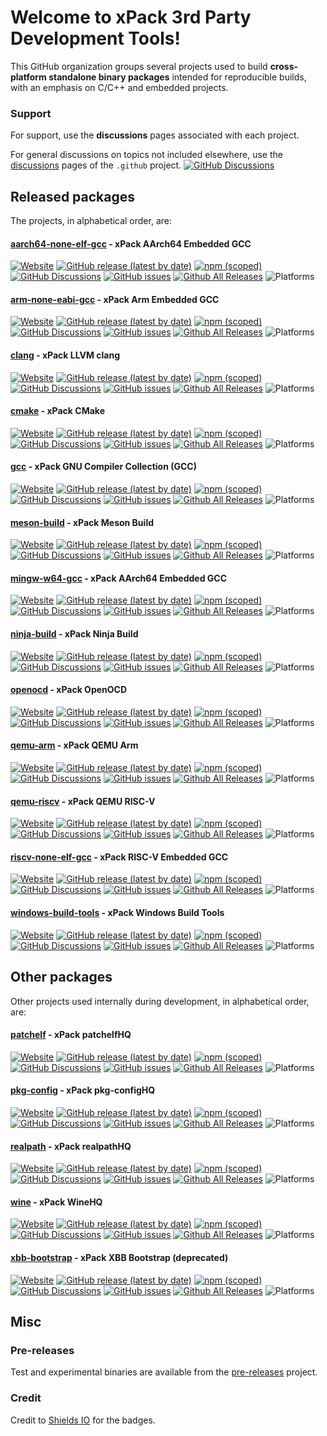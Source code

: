 # Welcome to xPack 3rd Party Development Tools!

This GitHub organization groups several projects used to build **cross-platform standalone binary packages** intended for reproducible builds, with an emphasis on C/C++ and embedded projects.


### Support

For support, use the **discussions** pages associated with each project.

For general discussions on topics not included elsewhere, use the [discussions](https://github.com/xpack-dev-tools/.github/discussions/) pages of the `.github` project.
[![GitHub Discussions](https://img.shields.io/github/discussions/xpack-dev-tools/.github)](https://github.com/xpack-dev-tools/.github/discussions/)

## Released packages

The projects, in alphabetical order, are:

#### [aarch64-none-elf-gcc](https://github.com/xpack-dev-tools/aarch64-none-elf-gcc-xpack/) - xPack AArch64 Embedded GCC

[![Website](https://img.shields.io/website?url=https%3A%2F%2Fxpack.github.io%2Faarch64-none-elf-gcc%2F)](https://xpack.github.io/aarch64-none-elf-gcc/)
[![GitHub release (latest by date)](https://img.shields.io/github/v/release/xpack-dev-tools/aarch64-none-elf-gcc-xpack)](https://github.com/xpack-dev-tools/aarch64-none-elf-gcc-xpack/releases/)
[![npm (scoped)](https://img.shields.io/npm/v/@xpack-dev-tools/aarch64-none-elf-gcc.svg)](https://www.npmjs.com/package/@xpack-dev-tools/aarch64-none-elf-gcc/)
[![GitHub Discussions](https://img.shields.io/github/discussions/xpack-dev-tools/aarch64-none-elf-gcc-xpack)](https://github.com/xpack-dev-tools/aarch64-none-elf-gcc-xpack/discussions/)
[![GitHub issues](https://img.shields.io/github/issues/xpack-dev-tools/aarch64-none-elf-gcc-xpack)](https://github.com/xpack-dev-tools/aarch64-none-elf-gcc-xpack/issues/)
[![Github All Releases](https://img.shields.io/github/downloads/xpack-dev-tools/aarch64-none-elf-gcc-xpack/total.svg)](https://github.com/xpack-dev-tools/aarch64-none-elf-gcc-xpack/releases/)
![Platforms](https://img.shields.io/badge/platform-Win%20%7C%20Mac%20%7C%20Linux%20-blue)

#### [arm-none-eabi-gcc](https://github.com/xpack-dev-tools/arm-none-eabi-gcc-xpack/) - xPack Arm Embedded GCC

[![Website](https://img.shields.io/website?url=https%3A%2F%2Fxpack.github.io%2Farm-none-eabi-gcc%2F)](https://xpack.github.io/arm-none-eabi-gcc/)
[![GitHub release (latest by date)](https://img.shields.io/github/v/release/xpack-dev-tools/arm-none-eabi-gcc-xpack)](https://github.com/xpack-dev-tools/arm-none-eabi-gcc-xpack/releases/)
[![npm (scoped)](https://img.shields.io/npm/v/@xpack-dev-tools/arm-none-eabi-gcc.svg)](https://www.npmjs.com/package/@xpack-dev-tools/arm-none-eabi-gcc/)
[![GitHub Discussions](https://img.shields.io/github/discussions/xpack-dev-tools/arm-none-eabi-gcc-xpack)](https://github.com/xpack-dev-tools/arm-none-eabi-gcc-xpack/discussions/)
[![GitHub issues](https://img.shields.io/github/issues/xpack-dev-tools/arm-none-eabi-gcc-xpack)](https://github.com/xpack-dev-tools/arm-none-eabi-gcc-xpack/issues/)
[![Github All Releases](https://img.shields.io/github/downloads/xpack-dev-tools/arm-none-eabi-gcc-xpack/total.svg)](https://github.com/xpack-dev-tools/arm-none-eabi-gcc-xpack/releases/)
![Platforms](https://img.shields.io/badge/platform-Win%20%7C%20Mac%20%7C%20Linux%20-blue)

#### [clang](https://github.com/xpack-dev-tools/clang-xpack/) - xPack LLVM clang

[![Website](https://img.shields.io/website?url=https%3A%2F%2Fxpack.github.io%2Fclang%2F)](https://xpack.github.io/clang/)
[![GitHub release (latest by date)](https://img.shields.io/github/v/release/xpack-dev-tools/clang-xpack)](https://github.com/xpack-dev-tools/clang-xpack/releases/)
[![npm (scoped)](https://img.shields.io/npm/v/@xpack-dev-tools/clang.svg)](https://www.npmjs.com/package/@xpack-dev-tools/clang/)
[![GitHub Discussions](https://img.shields.io/github/discussions/xpack-dev-tools/clang-xpack)](https://github.com/xpack-dev-tools/clang-xpack/discussions/)
[![GitHub issues](https://img.shields.io/github/issues/xpack-dev-tools/clang-xpack)](https://github.com/xpack-dev-tools/clang-xpack/issues/)
[![Github All Releases](https://img.shields.io/github/downloads/xpack-dev-tools/clang-xpack/total.svg)](https://github.com/xpack-dev-tools/clang-xpack/releases/)
![Platforms](https://img.shields.io/badge/platform-Win%20%7C%20Mac%20%7C%20Linux%20-blue)

#### [cmake](https://github.com/xpack-dev-tools/cmake-xpack/) - xPack CMake

[![Website](https://img.shields.io/website?url=https%3A%2F%2Fxpack.github.io%2Fcmake%2F)](https://xpack.github.io/cmake/)
[![GitHub release (latest by date)](https://img.shields.io/github/v/release/xpack-dev-tools/cmake-xpack)](https://github.com/xpack-dev-tools/cmake-xpack/releases/)
[![npm (scoped)](https://img.shields.io/npm/v/@xpack-dev-tools/cmake.svg)](https://www.npmjs.com/package/@xpack-dev-tools/cmake/)
[![GitHub Discussions](https://img.shields.io/github/discussions/xpack-dev-tools/cmake-xpack)](https://github.com/xpack-dev-tools/cmake-xpack/discussions/)
[![GitHub issues](https://img.shields.io/github/issues/xpack-dev-tools/cmake-xpack)](https://github.com/xpack-dev-tools/cmake-xpack/issues/)
[![Github All Releases](https://img.shields.io/github/downloads/xpack-dev-tools/cmake-xpack/total.svg)](https://github.com/xpack-dev-tools/cmake-xpack/releases/)
![Platforms](https://img.shields.io/badge/platform-Win%20%7C%20Mac%20%7C%20Linux%20-blue)

#### [gcc](https://github.com/xpack-dev-tools/gcc-xpack/) - xPack GNU Compiler Collection (GCC)

[![Website](https://img.shields.io/website?url=https%3A%2F%2Fxpack.github.io%2Fgcc%2F)](https://xpack.github.io/gcc/)
[![GitHub release (latest by date)](https://img.shields.io/github/v/release/xpack-dev-tools/gcc-xpack)](https://github.com/xpack-dev-tools/gcc-xpack/releases/)
[![npm (scoped)](https://img.shields.io/npm/v/@xpack-dev-tools/gcc.svg)](https://www.npmjs.com/package/@xpack-dev-tools/gcc/)
[![GitHub Discussions](https://img.shields.io/github/discussions/xpack-dev-tools/gcc-xpack)](https://github.com/xpack-dev-tools/gcc-xpack/discussions/)
[![GitHub issues](https://img.shields.io/github/issues/xpack-dev-tools/gcc-xpack)](https://github.com/xpack-dev-tools/gcc-xpack/issues/)
[![Github All Releases](https://img.shields.io/github/downloads/xpack-dev-tools/gcc-xpack/total.svg)](https://github.com/xpack-dev-tools/gcc-xpack/releases/)
![Platforms](https://img.shields.io/badge/platform-Win%20%7C%20Mac%20%7C%20Linux%20-blue)

#### [meson-build](https://github.com/xpack-dev-tools/meson-build-xpack/) - xPack Meson Build

[![Website](https://img.shields.io/website?url=https%3A%2F%2Fxpack.github.io%2Fmeson-build%2F)](https://xpack.github.io/meson-build/)
[![GitHub release (latest by date)](https://img.shields.io/github/v/release/xpack-dev-tools/meson-build-xpack)](https://github.com/xpack-dev-tools/meson-build-xpack/releases/)
[![npm (scoped)](https://img.shields.io/npm/v/@xpack-dev-tools/meson-build.svg?color=blue)](https://www.npmjs.com/package/@xpack-dev-tools/meson-build/)
[![GitHub Discussions](https://img.shields.io/github/discussions/xpack-dev-tools/meson-build-xpack)](https://github.com/xpack-dev-tools/meson-build-xpack/discussions/)
[![GitHub issues](https://img.shields.io/github/issues/xpack-dev-tools/meson-build-xpack)](https://github.com/xpack-dev-tools/meson-build-xpack/issues/)
[![Github All Releases](https://img.shields.io/github/downloads/xpack-dev-tools/meson-build-xpack/total.svg)](https://github.com/xpack-dev-tools/meson-build-xpack/releases/)
![Platforms](https://img.shields.io/badge/platform-Win%20%7C%20Mac%20%7C%20Linux%20-blue)

#### [mingw-w64-gcc](https://github.com/xpack-dev-tools/mingw-w64-gcc-xpack/) - xPack AArch64 Embedded GCC

[![Website](https://img.shields.io/website?url=https%3A%2F%2Fxpack.github.io%2Fmingw-w64-gcc%2F)](https://xpack.github.io/mingw-w64-gcc/)
[![GitHub release (latest by date)](https://img.shields.io/github/v/release/xpack-dev-tools/mingw-w64-gcc-xpack)](https://github.com/xpack-dev-tools/mingw-w64-gcc-xpack/releases/)
[![npm (scoped)](https://img.shields.io/npm/v/@xpack-dev-tools/mingw-w64-gcc.svg)](https://www.npmjs.com/package/@xpack-dev-tools/mingw-w64-gcc/)
[![GitHub Discussions](https://img.shields.io/github/discussions/xpack-dev-tools/mingw-w64-gcc-xpack)](https://github.com/xpack-dev-tools/mingw-w64-gcc-xpack/discussions/)
[![GitHub issues](https://img.shields.io/github/issues/xpack-dev-tools/mingw-w64-gcc-xpack)](https://github.com/xpack-dev-tools/mingw-w64-gcc-xpack/issues/)
[![Github All Releases](https://img.shields.io/github/downloads/xpack-dev-tools/mingw-w64-gcc-xpack/total.svg)](https://github.com/xpack-dev-tools/mingw-w64-gcc-xpack/releases/)
![Platforms](https://img.shields.io/badge/platform-Win%20%7C%20Mac%20%7C%20Linux%20-blue)

#### [ninja-build](https://github.com/xpack-dev-tools/ninja-build-xpack/) - xPack Ninja Build

[![Website](https://img.shields.io/website?url=https%3A%2F%2Fxpack.github.io%2Fninja-build%2F)](https://xpack.github.io/ninja-build/)
[![GitHub release (latest by date)](https://img.shields.io/github/v/release/xpack-dev-tools/ninja-build-xpack)](https://github.com/xpack-dev-tools/ninja-build-xpack/releases/)
[![npm (scoped)](https://img.shields.io/npm/v/@xpack-dev-tools/ninja-build.svg)](https://www.npmjs.com/package/@xpack-dev-tools/ninja-build/)
[![GitHub Discussions](https://img.shields.io/github/discussions/xpack-dev-tools/ninja-build-xpack)](https://github.com/xpack-dev-tools/ninja-build-xpack/discussions/)
[![GitHub issues](https://img.shields.io/github/issues/xpack-dev-tools/ninja-build-xpack)](https://github.com/xpack-dev-tools/ninja-build-xpack/issues/)
[![Github All Releases](https://img.shields.io/github/downloads/xpack-dev-tools/ninja-build-xpack/total.svg)](https://github.com/xpack-dev-tools/ninja-build-xpack/releases/)
![Platforms](https://img.shields.io/badge/platform-Win%20%7C%20Mac%20%7C%20Linux%20-blue)

#### [openocd](https://github.com/xpack-dev-tools/openocd-xpack/) - xPack OpenOCD

[![Website](https://img.shields.io/website?url=https%3A%2F%2Fxpack.github.io%2Fopenocd%2F)](https://xpack.github.io/openocd/)
[![GitHub release (latest by date)](https://img.shields.io/github/v/release/xpack-dev-tools/openocd-xpack)](https://github.com/xpack-dev-tools/openocd-xpack/releases/)
[![npm (scoped)](https://img.shields.io/npm/v/@xpack-dev-tools/openocd?color=blue)](https://www.npmjs.com/package/@xpack-dev-tools/openocd/)
[![GitHub Discussions](https://img.shields.io/github/discussions/xpack-dev-tools/openocd-xpack)](https://github.com/xpack-dev-tools/openocd-xpack/discussions/)
[![GitHub issues](https://img.shields.io/github/issues/xpack-dev-tools/openocd-xpack)](https://github.com/xpack-dev-tools/openocd-xpack/issues/)
[![Github All Releases](https://img.shields.io/github/downloads/xpack-dev-tools/openocd-xpack/total.svg)](https://github.com/xpack-dev-tools/openocd-xpack/releases/)
![Platforms](https://img.shields.io/badge/platform-Win%20%7C%20Mac%20%7C%20Linux%20-blue)

#### [qemu-arm](https://github.com/xpack-dev-tools/qemu-arm-xpack/) - xPack QEMU Arm

[![Website](https://img.shields.io/website?url=https%3A%2F%2Fxpack.github.io%2Fqemu-arm%2F)](https://xpack.github.io/qemu-arm/)
[![GitHub release (latest by date)](https://img.shields.io/github/v/release/xpack-dev-tools/qemu-arm-xpack)](https://github.com/xpack-dev-tools/qemu-arm-xpack/releases/)
[![npm (scoped)](https://img.shields.io/npm/v/@xpack-dev-tools/qemu-arm.svg)](https://www.npmjs.com/package/@xpack-dev-tools/qemu-arm/)
[![GitHub Discussions](https://img.shields.io/github/discussions/xpack-dev-tools/qemu-arm-xpack)](https://github.com/xpack-dev-tools/qemu-arm-xpack/discussions/)
[![GitHub issues](https://img.shields.io/github/issues/xpack-dev-tools/qemu-arm-xpack)](https://github.com/xpack-dev-tools/qemu-arm-xpack/issues/)
[![Github All Releases](https://img.shields.io/github/downloads/xpack-dev-tools/qemu-arm-xpack/total.svg)](https://github.com/xpack-dev-tools/qemu-arm-xpack/releases/)
![Platforms](https://img.shields.io/badge/platform-Win%20%7C%20Mac%20%7C%20Linux%20-blue)

#### [qemu-riscv](https://github.com/xpack-dev-tools/qemu-riscv-xpack/) - xPack QEMU RISC-V

[![Website](https://img.shields.io/website?url=https%3A%2F%2Fxpack.github.io%2Fqemu-riscv%2F)](https://xpack.github.io/qemu-riscv/)
[![GitHub release (latest by date)](https://img.shields.io/github/v/release/xpack-dev-tools/qemu-riscv-xpack)](https://github.com/xpack-dev-tools/qemu-riscv-xpack/releases/)
[![npm (scoped)](https://img.shields.io/npm/v/@xpack-dev-tools/qemu-riscv.svg)](https://www.npmjs.com/package/@xpack-dev-tools/qemu-riscv/)
[![GitHub Discussions](https://img.shields.io/github/discussions/xpack-dev-tools/qemu-riscv-xpack)](https://github.com/xpack-dev-tools/qemu-riscv-xpack/discussions/)
[![GitHub issues](https://img.shields.io/github/issues/xpack-dev-tools/qemu-riscv-xpack)](https://github.com/xpack-dev-tools/qemu-riscv-xpack/issues/)
[![Github All Releases](https://img.shields.io/github/downloads/xpack-dev-tools/qemu-riscv-xpack/total.svg)](https://github.com/xpack-dev-tools/qemu-riscv-xpack/releases/)
![Platforms](https://img.shields.io/badge/platform-Win%20%7C%20Mac%20%7C%20Linux%20-blue)

#### [riscv-none-elf-gcc](https://github.com/xpack-dev-tools/riscv-none-elf-gcc-xpack/) - xPack RISC-V Embedded GCC

[![Website](https://img.shields.io/website?url=https%3A%2F%2Fxpack.github.io%2Friscv-none-elf-gcc%2F)](https://xpack.github.io/riscv-none-elf-gcc/)
[![GitHub release (latest by date)](https://img.shields.io/github/v/release/xpack-dev-tools/riscv-none-elf-gcc-xpack)](https://github.com/xpack-dev-tools/riscv-none-elf-gcc-xpack/releases/)
[![npm (scoped)](https://img.shields.io/npm/v/@xpack-dev-tools/riscv-none-elf-gcc.svg)](https://www.npmjs.com/package/@xpack-dev-tools/riscv-none-elf-gcc/)
[![GitHub Discussions](https://img.shields.io/github/discussions/xpack-dev-tools/riscv-none-elf-gcc-xpack)](https://github.com/xpack-dev-tools/riscv-none-elf-gcc-xpack/discussions/)
[![GitHub issues](https://img.shields.io/github/issues/xpack-dev-tools/riscv-none-elf-gcc-xpack)](https://github.com/xpack-dev-tools/riscv-none-elf-gcc-xpack/issues/)
[![Github All Releases](https://img.shields.io/github/downloads/xpack-dev-tools/riscv-none-elf-gcc-xpack/total.svg)](https://github.com/xpack-dev-tools/riscv-none-elf-gcc-xpack/releases/)
![Platforms](https://img.shields.io/badge/platform-Win%20%7C%20Mac%20%7C%20Linux%20-blue)

#### [windows-build-tools](https://github.com/xpack-dev-tools/windows-build-tools-xpack/) - xPack Windows Build Tools

[![Website](https://img.shields.io/website?url=https%3A%2F%2Fxpack.github.io%2Fwindows-build-tools%2F)](https://xpack.github.io/windows-build-tools/)
[![GitHub release (latest by date)](https://img.shields.io/github/v/release/xpack-dev-tools/windows-build-tools-xpack)](https://github.com/xpack-dev-tools/windows-build-tools-xpack/releases/)
[![npm (scoped)](https://img.shields.io/npm/v/@xpack-dev-tools/windows-build-tools.svg)](https://www.npmjs.com/package/@xpack-dev-tools/windows-build-tools/)
[![GitHub Discussions](https://img.shields.io/github/discussions/xpack-dev-tools/windows-build-tools-xpack)](https://github.com/xpack-dev-tools/windows-build-tools-xpack/discussions/)
[![GitHub issues](https://img.shields.io/github/issues/xpack-dev-tools/windows-build-tools-xpack)](https://github.com/xpack-dev-tools/windows-build-tools-xpack/issues/)
[![Github All Releases](https://img.shields.io/github/downloads/xpack-dev-tools/windows-build-tools-xpack/total.svg)](https://github.com/xpack-dev-tools/windows-build-tools-xpack/releases/)
![Platforms](https://img.shields.io/badge/platform-Win%20-blue)

## Other packages

Other projects used internally during development, in alphabetical order, are:

#### [patchelf](https://github.com/xpack-dev-tools/patchelf-xpack/) - xPack patchelfHQ

[![Website](https://img.shields.io/website?url=https%3A%2F%2Fxpack.github.io%2Fpatchelf%2F)](https://xpack.github.io/dev-tools/patchelf/)
[![GitHub release (latest by date)](https://img.shields.io/github/v/release/xpack-dev-tools/patchelf-xpack)](https://github.com/xpack-dev-tools/patchelf-xpack/releases/)
[![npm (scoped)](https://img.shields.io/npm/v/@xpack-dev-tools/patchelf?color=blue)](https://www.npmjs.com/package/@xpack-dev-tools/patchelf/)
[![GitHub Discussions](https://img.shields.io/github/discussions/xpack-dev-tools/patchelf-xpack)](https://github.com/xpack-dev-tools/patchelf-xpack/discussions/)
[![GitHub issues](https://img.shields.io/github/issues/xpack-dev-tools/patchelf-xpack)](https://github.com/xpack-dev-tools/patchelf-xpack/issues/)
[![Github All Releases](https://img.shields.io/github/downloads/xpack-dev-tools/patchelf-xpack/total.svg)](https://github.com/xpack-dev-tools/patchelf-xpack/releases/)
![Platforms](https://img.shields.io/badge/platform-Mac%20%7C%20Linux%20-blue)

#### [pkg-config](https://github.com/xpack-dev-tools/pkg-config-xpack/) - xPack pkg-configHQ

[![Website](https://img.shields.io/website?url=https%3A%2F%2Fxpack.github.io%2Fpkg-config%2F)](https://xpack.github.io/dev-tools/pkg-config/)
[![GitHub release (latest by date)](https://img.shields.io/github/v/release/xpack-dev-tools/pkg-config-xpack)](https://github.com/xpack-dev-tools/pkg-config-xpack/releases/)
[![npm (scoped)](https://img.shields.io/npm/v/@xpack-dev-tools/pkg-config?color=blue)](https://www.npmjs.com/package/@xpack-dev-tools/pkg-config/)
[![GitHub Discussions](https://img.shields.io/github/discussions/xpack-dev-tools/pkg-config-xpack)](https://github.com/xpack-dev-tools/pkg-config-xpack/discussions/)
[![GitHub issues](https://img.shields.io/github/issues/xpack-dev-tools/pkg-config-xpack)](https://github.com/xpack-dev-tools/pkg-config-xpack/issues/)
[![Github All Releases](https://img.shields.io/github/downloads/xpack-dev-tools/pkg-config-xpack/total.svg)](https://github.com/xpack-dev-tools/pkg-config-xpack/releases/)
![Platforms](https://img.shields.io/badge/platform-Mac%20%7C%20Linux%20-blue)

#### [realpath](https://github.com/xpack-dev-tools/realpath-xpack/) - xPack realpathHQ

[![Website](https://img.shields.io/website?url=https%3A%2F%2Fxpack.github.io%2Frealpath%2F)](https://xpack.github.io/dev-tools/realpath/)
[![GitHub release (latest by date)](https://img.shields.io/github/v/release/xpack-dev-tools/realpath-xpack)](https://github.com/xpack-dev-tools/realpath-xpack/releases/)
[![npm (scoped)](https://img.shields.io/npm/v/@xpack-dev-tools/realpath?color=blue)](https://www.npmjs.com/package/@xpack-dev-tools/realpath/)
[![GitHub Discussions](https://img.shields.io/github/discussions/xpack-dev-tools/realpath-xpack)](https://github.com/xpack-dev-tools/realpath-xpack/discussions/)
[![GitHub issues](https://img.shields.io/github/issues/xpack-dev-tools/realpath-xpack)](https://github.com/xpack-dev-tools/realpath-xpack/issues/)
[![Github All Releases](https://img.shields.io/github/downloads/xpack-dev-tools/realpath-xpack/total.svg)](https://github.com/xpack-dev-tools/realpath-xpack/releases/)
![Platforms](https://img.shields.io/badge/platform-Mac%20%7C%20Linux%20-blue)

#### [wine](https://github.com/xpack-dev-tools/wine-xpack/) - xPack WineHQ

[![Website](https://img.shields.io/website?url=https%3A%2F%2Fxpack.github.io%2Fwine%2F)](https://xpack.github.io/dev-tools/wine/)
[![GitHub release (latest by date)](https://img.shields.io/github/v/release/xpack-dev-tools/wine-xpack)](https://github.com/xpack-dev-tools/wine-xpack/releases/)
[![npm (scoped)](https://img.shields.io/npm/v/@xpack-dev-tools/wine?color=blue)](https://www.npmjs.com/package/@xpack-dev-tools/wine/)
[![GitHub Discussions](https://img.shields.io/github/discussions/xpack-dev-tools/wine-xpack)](https://github.com/xpack-dev-tools/wine-xpack/discussions/)
[![GitHub issues](https://img.shields.io/github/issues/xpack-dev-tools/wine-xpack)](https://github.com/xpack-dev-tools/wine-xpack/issues/)
[![Github All Releases](https://img.shields.io/github/downloads/xpack-dev-tools/wine-xpack/total.svg)](https://github.com/xpack-dev-tools/wine-xpack/releases/)
![Platforms](https://img.shields.io/badge/platform-Linux%20x64%20-blue)

#### [xbb-bootstrap](https://github.com/xpack-dev-tools/xbb-bootstrap-xpack/) - xPack XBB Bootstrap (deprecated)

[![Website](https://img.shields.io/website?url=https%3A%2F%2Fxpack.github.io%2Fxbb-bootstrap%2F)](https://xpack.github.io/dev-tools/xbb-bootstrap/)
[![GitHub release (latest by date)](https://img.shields.io/github/v/release/xpack-dev-tools/xbb-bootstrap-xpack)](https://github.com/xpack-dev-tools/xbb-bootstrap-xpack/releases/)
[![npm (scoped)](https://img.shields.io/npm/v/@xpack-dev-tools/xbb-bootstrap?color=blue)](https://www.npmjs.com/package/@xpack-dev-tools/xbb-bootstrap/)
[![GitHub Discussions](https://img.shields.io/github/discussions/xpack-dev-tools/xbb-bootstrap-xpack)](https://github.com/xpack-dev-tools/xbb-bootstrap-xpack/discussions/)
[![GitHub issues](https://img.shields.io/github/issues/xpack-dev-tools/xbb-bootstrap-xpack)](https://github.com/xpack-dev-tools/xbb-bootstrap-xpack/issues/)
[![Github All Releases](https://img.shields.io/github/downloads/xpack-dev-tools/xbb-bootstrap-xpack/total.svg)](https://github.com/xpack-dev-tools/xbb-bootstrap-xpack/releases/)
![Platforms](https://img.shields.io/badge/platform-Mac%20%7C%20Linux%20-blue)

## Misc

### Pre-releases

Test and experimental binaries are available from the [pre-releases](https://github.com/xpack-dev-tools/pre-releases/releases/) project.

### Credit

Credit to [Shields IO](https://shields.io) for the badges.
